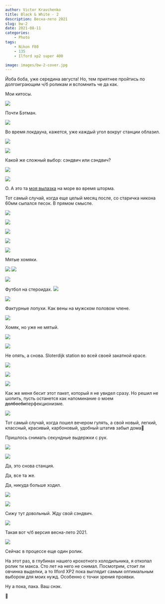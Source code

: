 ```yaml
---
author: Victor Kravchenko
title: Black & White - 2
description: Весна-лето 2021
slug: bw-2
date: 2021-08-11
categories:
    - Photo
tags:
    - Nikon F80
    - 135
    - Ilford xp2 super 400

image: images/bw-2-cover.jpg
---
```


Йоба боба, уже середина августа! Но, тем приятнее пройтись по долгоиграющим ч/б роликам и вспомнить че да как.

Мои китосы.

![](images/bw-2-00001.jpg)

Почти Бэтман.

![](images/bw-2-00002.jpg)

<!-- ![](images/bw-2-00003.jpg) -->

Во время локдауна, кажется, уже каждый угол вокруг станции облазил.

![](images/bw-2-00004.jpg)

![](images/bw-2-00005.jpg)

Какой же сложный выбор: сэндвич или сэндвич?

![](images/bw-2-00006.jpg)

![](images/bw-2-00007.jpg)

О. А это та [моя вылазка](../zomer-zokat/) на море во время шторма.

Тот самый случай, когда еще целый месяц после, со старичка никона 60мм сыпался песок. В прямом смысле.

![](images/bw-2-00008.jpg)

![](images/bw-2-00009.jpg)

![](images/bw-2-00010.jpg)

![](images/bw-2-00011.jpg)

![](images/bw-2-00012.jpg)

Мятые хомяки.

![](images/bw-2-00013.jpg)
![](images/bw-2-00014.jpg)

![](images/bw-2-00015.jpg)

<!-- ![](images/bw-2-00016.jpg) -->

Футбол на стероидах.
![](images/bw-2-00017.jpg)

![](images/bw-2-00018.jpg)

Фактурные лопухи. Как вены на мужском половом члене.

![](images/bw-2-00019.jpg)

Хомяк, но уже не мятый.

![](images/bw-2-00020.jpg)

![](images/bw-2-00021.jpg)

Не опять, а снова. Sloterdijk station во всей своей закатной красе.

![](images/bw-2-00022.jpg)

<!-- ![](images/bw-2-00023.jpg) -->

![](images/bw-2-00024.jpg)

![](images/bw-2-00025.jpg)

<!-- ![](images/bw-2-00026.jpg) -->

Как же меня бесит этот пакет, который я не увидел сразу.
Но решил не шопить, пусть останется как напоминание о моем ~~долбоеби~~перфекционизме.

![](images/bw-2-00027.jpg)

<!-- ![](images/bw-2-00028.jpg) -->

<!-- ![](images/bw-2-00029.jpg) -->

Тот самый случай, когда пошел вечером гулять, а свой новый, легкий, классный, красивый, карбоновый, удобный штатив забыл дома😬

Пришлось снимать секундные выдержки с рук.

![](images/bw-2-00030.jpg)

![](images/bw-2-00031.jpg)

<!-- ![](images/bw-2-00032.jpg) -->

Да, это снова станция.

Да, все та же.

Да, никуда больше ходил.

![](images/bw-2-00033.jpg)

![](images/bw-2-00034.jpg)

<!-- ![](images/bw-2-00035.jpg) -->

Сижу тут довольный. Жду свой сэндвич.

![](images/bw-2-00036.jpg)

Такая вот ч/б версия весна-лето 2021.

![](images/bw-2-00037.jpg)

Сейчас в процессе еще один ролик.

На этот раз, в глубинах нашего крохотного холодильника, я откопал ролик ти макса. Сто лет на него не снимал. Посмотрим, стоит ли овчинка выделки, а то Ilford XP2 пока выглядит самым оптимальным выбором для моих нужд. Особенно с точки зрения проявки.

Ну а пока, пака. Ваш снэк.

🐍 